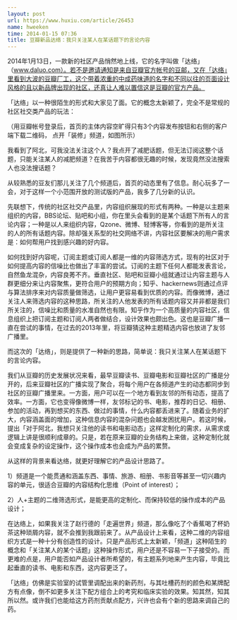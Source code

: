 ```yaml
---
layout: post
url: https://www.huxiu.com/article/26453
name: hweeken
time: 2014-01-15 07:36
title: 豆瓣新品达络：我只关注某人在某话题下的言论内容
---
```

2014年1月13日，一款新的社区产品悄然地上线，它的名字叫做「达络」（www.daluo.com）。若不是邀请通知是来自豆瓣官方帐号的豆邮，又在「达络」里看到大波的豆瓣厂工，这个带着浓重的中成药味道的名字和不同以往的页面设计风格的且以新品牌出现的社区，还真让人难以置信这是豆瓣的官方产品。

「达络」以一种很陌生的形式和大家见了面。它的概念太新颖了，完全不是常规的社区社交类产品的玩法：

（用豆瓣帐号登录后，首页的主体内容空旷得只有3个内容发布按钮和右侧的客户端下载二维码， 点开「装修」频道，如图所示）

我看到了阿北，可我没法关注这个人？我点开了减肥话题，但无法订阅这整个话题，只能关注某人的减肥频道？在我苦于内容都很无趣的时候，发现竟然没法搜索人也没法搜话题？

从较熟悉的豆友们那儿关注了几个频道后，首页的动态里有了信息。耐心玩多了一会，对于这样一个小范围开放的测试版的产品，我多了几分新的认识。

先联想下，传统的社区社交产品里，内容组织展现的形式有两种。一种是以主题来组织的内容，BBS论坛、贴吧和小组，你在里头会看到的是某个话题下所有人的言论内容；一种是以人来组织内容，Qzone、微博、轻博客等，你看到的是所关注的人的所有话题内容。除却强关系型的社交网络不讲，内容社区要解决的用户需求是：如何帮用户找到感兴趣的好内容。

如何找到好内容呢，订阅主题或订阅人都是一维的内容筛选方式，现有的社区对于如何提高内容的信噪比也做出了丰富的尝试。订阅的主题下任何人都能发表言论，自然鱼龙混杂，内容良莠不齐。垂直社区、贴吧和豆瓣小组就通过让内容主题与人群更细分来让内容聚焦，更符合用户的预期方向；知乎、hackernews则通过点评与算法排序来对内容质量做筛选，让用户更容易看到优质的内容。而像微博，通过关注人来筛选内容的这种思路，所关注的人他发表的所有话题内容又并非都是我们所关注的，信噪比和质量的水准自然也有限。知乎作为一个高质量的内容社区，信息组织上把订阅主题和订阅人两者做结合，设计效果也颇出色。这也是豆瓣广播一直在尝试的事情，在过去的2013年里，将豆瓣猜这种主题精选内容也放进了友邻广播里。

而这次的「达络」，则是提供了一种新的思路，简单说：我只关注某人在某话题下的言论内容。

我们从豆瓣的历史发展状况来看，最早豆瓣读书、豆瓣电影和豆瓣社区的广播是分开的，后来豆瓣社区的广播实现了聚合，将每个用户在各频道产生的动态都同步到社区的豆瓣广播里来。一方面，用户可以在一个地方看到友邻的所有动态，提高了效率。一方面，它也变得像微博一样，友邻标记的书、电影，推荐的日记、相册、参加的活动，再到想买的东西、做过的事情，什么内容都丢进来了。随着业务的扩大，内容涵盖面的增加，这种信息内容的混杂问题也会越发困扰用户。若这时候，提出「对于阿北，我想只关注他的读书和电影动态」这样定制化的需求，从需求或逻辑上讲是很顺利成章的。只是，若在原来豆瓣的业务结构上来做，这种定制化就会变成复杂的设定操作，这个操作成本也会成为产品的累赘。

从这样的背景来看达络，就更好理解它的产品设计思路了。

1）频道是一个能贯通和涵盖东西、事情、旅游、相册、书影音等甚至一切兴趣内容的单元，很适合豆瓣的内容结构化思维（Point of interest）；

2）人+主题的二维筛选形式，是能更高的定制化、而保持较低的操作成本的产品设计；

在达络上，如果我关注了赵行德的「走遍世界」频道，那么像吃了个香蕉喝了杯奶茶这种琐屑内容，就不会推到我跟前来了。从产品设计上来看，这种二维的内容组织方式是一种十分有创造性的设计。只是产品形式上太新颖，「频道」这种陌生的概念和「关注某人的某个话题」这种操作形式，用户还是不容易一下子接受的。而更难的点是，用户能否如产品设计者所希望的，有主题系列地来产生内容，毕竟比起垂直的读书、电影和东西，这内容更泛了。

「达络」仿佛是实验室的试管里调配出来的新药剂，与其吐槽药剂的颜色和某牌配方有点像，倒不如更多关注下配方组合上的考究和临床实验的效果。知其然，知其所以然。或许我们也能给这方药剂贡献点配方，兴许也会有个新的思路来调自己的药。

